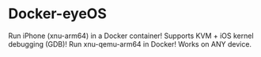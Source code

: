 # Docker-eyeOS
Run iPhone (xnu-arm64) in a Docker container! Supports KVM + iOS kernel debugging (GDB)! Run xnu-qemu-arm64 in Docker! Works on ANY device.
